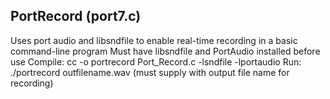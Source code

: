 ## PortRecord (port7.c)
Uses port audio and libsndfile to enable real-time recording in a basic command-line program
Must have libsndfile and PortAudio installed before use
Compile: cc -o portrecord Port_Record.c -lsndfile -lportaudio
Run: ./portrecord outfilename.wav (must supply with output file name for recording)
